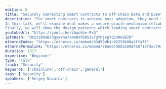```yaml
---
edition: 5
title: "Securely Connecting Smart Contracts to Off-Chain Data and Events"
description: "For smart contracts to achieve mass adoption, they need the ability to securely connect to external off-chain data and existing non-blockchain systems. The reliability with which smart contracts connect to key external systems determines their overall security. This critical security factor determines whether smart contracts will be used to secure the many forms of value beyond tokenization, such as prediction market outcomes, insurance payouts, trade finance, and more.
In this talk, we’ll examine what makes a secure oracle mechanism reliable enough to be trusted by smart contracts for external data delivery, access web APIs, and off-chain payments. We’ll review the security risks and failure scenarios to avoid when using oracles and share how developers should set up methods to maximize success. We’ll examine how a decentralized network makes oracle mechanisms more secure, and how decentralization, combined with approaches like Trusted Execution Environments, can enable the highest level of security when connecting with external systems. 
Finally, we will show the design patterns which leading smart contracts use to remain reliable and provide high levels of overall security while connecting to external systems."
youtubeUrl: "https://youtu.be/ibqokbe-PxA"
ipfsHash: "QmZzzB9uB7dgyeYna7kmoWaPbB53vTgYHjeg7q3JWw2B2D"
ethernaIndex: "https://etherna.io/embed/63456db1c02259b06a2ffa76"
ethernaPermalink: "https://etherna.io/embed/78aee73082a89d768f12f4ac79c728dcb354a7333291c98d6bc5070bcdb54fcf"
duration: 1317
expertise: "Beginner"
type: "Talk"
track: "Security"
keywords: ['chainlink','off-chain','general']
tags: ['Security']
speakers: ['Sergey Nazarov']
---
```

